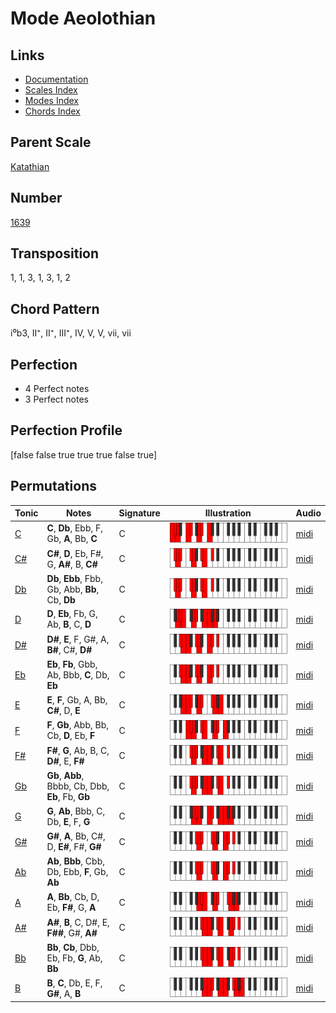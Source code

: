 # Mode Aeolothian

## Links

- [Documentation](README.md)
- [Scales Index](Scales.md)
- [Modes Index](Modes.md)
- [Chords Index](Chords.md)

## Parent Scale

[Katathian](ScaleKatathian.md)

## Number

[1639](https://ianring.com/musictheory/scales/1639)

## Transposition

1, 1, 3, 1, 3, 1, 2

## Chord Pattern

i⁰b3, II⁺, II⁺, III⁺, IV, V, V, vii, vii

## Perfection

- 4 Perfect notes
- 3 Perfect notes

## Perfection Profile

[false false true true true false true]

## Permutations

| Tonic | Notes | Signature | Illustration | Audio |
|-------|-------|-----------|--------------|-------|
| [C](ModeCNaturalAeolothian.md) | **C**, **Db**, Ebb, F, Gb, **A**, Bb, **C** | C | ![CNaturalAeolothian](ModeCNaturalAeolothian.png) | [midi](https://github.com/edipermadi/music/blob/main/docs/ModeCNaturalAeolothian.mid?raw=true) |
| [C#](ModeCSharpAeolothian.md) | **C#**, **D**, Eb, F#, G, **A#**, B, **C#** | C | ![CSharpAeolothian](ModeCSharpAeolothian.png) | [midi](https://github.com/edipermadi/music/blob/main/docs/ModeCSharpAeolothian.mid?raw=true) |
| [Db](ModeDFlatAeolothian.md) | **Db**, **Ebb**, Fbb, Gb, Abb, **Bb**, Cb, **Db** | C | ![DFlatAeolothian](ModeDFlatAeolothian.png) | [midi](https://github.com/edipermadi/music/blob/main/docs/ModeDFlatAeolothian.mid?raw=true) |
| [D](ModeDNaturalAeolothian.md) | **D**, **Eb**, Fb, G, Ab, **B**, C, **D** | C | ![DNaturalAeolothian](ModeDNaturalAeolothian.png) | [midi](https://github.com/edipermadi/music/blob/main/docs/ModeDNaturalAeolothian.mid?raw=true) |
| [D#](ModeDSharpAeolothian.md) | **D#**, **E**, F, G#, A, **B#**, C#, **D#** | C | ![DSharpAeolothian](ModeDSharpAeolothian.png) | [midi](https://github.com/edipermadi/music/blob/main/docs/ModeDSharpAeolothian.mid?raw=true) |
| [Eb](ModeEFlatAeolothian.md) | **Eb**, **Fb**, Gbb, Ab, Bbb, **C**, Db, **Eb** | C | ![EFlatAeolothian](ModeEFlatAeolothian.png) | [midi](https://github.com/edipermadi/music/blob/main/docs/ModeEFlatAeolothian.mid?raw=true) |
| [E](ModeENaturalAeolothian.md) | **E**, **F**, Gb, A, Bb, **C#**, D, **E** | C | ![ENaturalAeolothian](ModeENaturalAeolothian.png) | [midi](https://github.com/edipermadi/music/blob/main/docs/ModeENaturalAeolothian.mid?raw=true) |
| [F](ModeFNaturalAeolothian.md) | **F**, **Gb**, Abb, Bb, Cb, **D**, Eb, **F** | C | ![FNaturalAeolothian](ModeFNaturalAeolothian.png) | [midi](https://github.com/edipermadi/music/blob/main/docs/ModeFNaturalAeolothian.mid?raw=true) |
| [F#](ModeFSharpAeolothian.md) | **F#**, **G**, Ab, B, C, **D#**, E, **F#** | C | ![FSharpAeolothian](ModeFSharpAeolothian.png) | [midi](https://github.com/edipermadi/music/blob/main/docs/ModeFSharpAeolothian.mid?raw=true) |
| [Gb](ModeGFlatAeolothian.md) | **Gb**, **Abb**, Bbbb, Cb, Dbb, **Eb**, Fb, **Gb** | C | ![GFlatAeolothian](ModeGFlatAeolothian.png) | [midi](https://github.com/edipermadi/music/blob/main/docs/ModeGFlatAeolothian.mid?raw=true) |
| [G](ModeGNaturalAeolothian.md) | **G**, **Ab**, Bbb, C, Db, **E**, F, **G** | C | ![GNaturalAeolothian](ModeGNaturalAeolothian.png) | [midi](https://github.com/edipermadi/music/blob/main/docs/ModeGNaturalAeolothian.mid?raw=true) |
| [G#](ModeGSharpAeolothian.md) | **G#**, **A**, Bb, C#, D, **E#**, F#, **G#** | C | ![GSharpAeolothian](ModeGSharpAeolothian.png) | [midi](https://github.com/edipermadi/music/blob/main/docs/ModeGSharpAeolothian.mid?raw=true) |
| [Ab](ModeAFlatAeolothian.md) | **Ab**, **Bbb**, Cbb, Db, Ebb, **F**, Gb, **Ab** | C | ![AFlatAeolothian](ModeAFlatAeolothian.png) | [midi](https://github.com/edipermadi/music/blob/main/docs/ModeAFlatAeolothian.mid?raw=true) |
| [A](ModeANaturalAeolothian.md) | **A**, **Bb**, Cb, D, Eb, **F#**, G, **A** | C | ![ANaturalAeolothian](ModeANaturalAeolothian.png) | [midi](https://github.com/edipermadi/music/blob/main/docs/ModeANaturalAeolothian.mid?raw=true) |
| [A#](ModeASharpAeolothian.md) | **A#**, **B**, C, D#, E, **F##**, G#, **A#** | C | ![ASharpAeolothian](ModeASharpAeolothian.png) | [midi](https://github.com/edipermadi/music/blob/main/docs/ModeASharpAeolothian.mid?raw=true) |
| [Bb](ModeBFlatAeolothian.md) | **Bb**, **Cb**, Dbb, Eb, Fb, **G**, Ab, **Bb** | C | ![BFlatAeolothian](ModeBFlatAeolothian.png) | [midi](https://github.com/edipermadi/music/blob/main/docs/ModeBFlatAeolothian.mid?raw=true) |
| [B](ModeBNaturalAeolothian.md) | **B**, **C**, Db, E, F, **G#**, A, **B** | C | ![BNaturalAeolothian](ModeBNaturalAeolothian.png) | [midi](https://github.com/edipermadi/music/blob/main/docs/ModeBNaturalAeolothian.mid?raw=true) |
